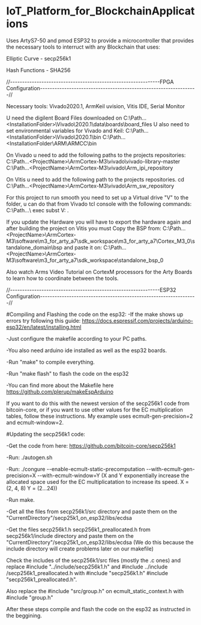 #  IoT_Platform_for_BlockchainApplications
Uses ArtyS7-50 and pmod ESP32 to provide a microcontroller that provides the necessary tools to interruct with any Blockchain that uses:

Elliptic Curve - secp256k1

Hash Functions - SHA256

//--------------------------------------------------------------FPGA Configuration-----------------------------------------------------------------//

Necessary tools: Vivado2020.1, ArmKeil uvision, Vitis IDE, Serial Monitor

U need the digilent Board Files downloaded on C:\Path...\<InstallationFolder>\Vivado\2020.1\data\boards\board_files 
U also need to set environmental variables for Vivado and Keil: 
C:\Path...\<InstallationFolder>\Vivado\2020.1\bin
C:\Path...\<InstallationFolder\ARM\ARMCC\bin

On Vivado u need to add the following paths to the projects repositories:
C:\Path...\<ProjectName>\ArmCortex-M3\vivado\vivado-library-master
C:\Path...\<ProjectName>\ArmCortex-M3\vivado\Arm_ipi_repository

On Vitis u need to add the following path to the projects repositories.
cd C:\Path...\<ProjectName>\ArmCortex-M3\vivado\Arm_sw_repository

For this project to run smooth you need to set up a Virtual drive "V" to the <ProjectName> folder, u can do that from Vivado tcl console with the following commands:
C:\\Path...\\<ProjectName>
exec subst V: .

If you update the Hardware you will have to export the hardware again and after building the project on Vitis you must Copy the BSP from:
C:\Path...\<ProjectName>\ArmCortex-M3\software\m3_for_arty_a7\sdk_workspace\m3_for_arty_a7\Cortex_M3_0\standalone_domain\bsp
and paste it on:
C:\Path...\<ProjectName>\ArmCortex-M3\software\m3_for_arty_a7\sdk_workspace\standalone_bsp_0

Also watch Arms Video Tutorial on CortexM processors for the Arty Boards to learn how to coordinate between the tools.


//--------------------------------------------------------------ESP32 Configuration-----------------------------------------------------------------//

#Compiling and Flashing the code on the esp32: -If the make shows up errors try following this guide: https://docs.espressif.com/projects/arduino-esp32/en/latest/installing.html

-Just configure the makefile according to your PC paths.

-You also need arduino ide installed as well as the esp32 boards.

-Run "make" to compile everything.

-Run "make flash" to flash the code on the esp32

-You can find more about the Makefile here https://github.com/plerup/makeEspArduino

If you want to do this with the newest version of the secp256k1 code from bitcoin-core, or if you want to use other values for the EC multiplication tables, follow these instructions. My example uses ecmult-gen-precision=2 and ecmult-window=2.

#Updating the secp256k1 code:

-Get the code from here: https://github.com/bitcoin-core/secp256k1

-Run: ./autogen.sh

-Run: ./congure --enable-ecmult-static-precomputation --with-ecmult-gen-precision=X --with-ecmult-window=Y (X and Y exponentially increase the allocated space used for the EC multiplicatation to increase its speed. X = (2, 4, 8) Y = (2...24))

-Run make.

-Get all the files from secp256k1/src directory and paste them on the "CurrentDirectory"/secp25k1_on_esp32/libs/ecdsa

-Get the files secp256k1.h secp256k1_preallocated.h from secp256k1/include directory and paste them on the "CurrentDirectory"/secp25k1_on_esp32/libs/ecdsa (We do this because the include directory will create problems later on our makefile)

Check the includes of the secp256k1/src files (mostly the .c ones) and replace #include "../include/secp256k1.h" and #include ../include /secp256k1_preallocated.h with #include "secp256k1.h" #include "secp256k1_preallocated.h".

Also replace the #include "src/group.h" on ecmult_static_context.h with #include "group.h"

After these steps compile and flash the code on the esp32 as instructed in the beggining.  
  
